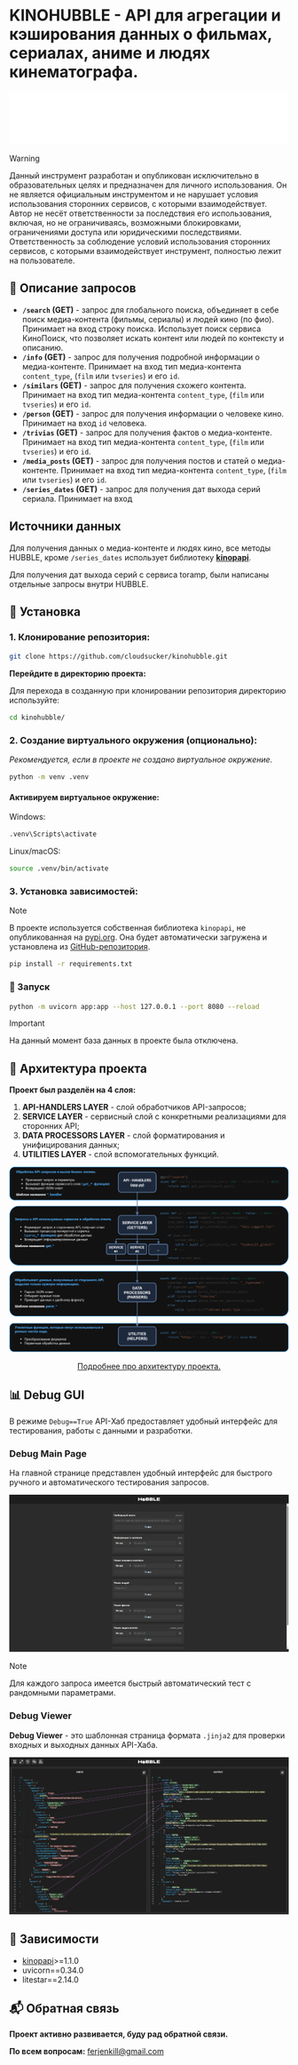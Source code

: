 # **KINOHUBBLE - API для агрегации и кэширования данных о фильмах, сериалах, аниме и людях кинематографа.**

<div style="text-align: center;">
  <img src="images/hubble_logo.svg">
</div>

> [!WARNING]
> Данный инструмент разработан и опубликован исключительно в образовательных целях и предназначен для личного использования. Он не является официальным инструментом и не нарушает условия использования сторонних сервисов, с которыми взаимодействует.
> Автор не несёт ответственности за последствия его использования, включая, но не ограничиваясь, возможными блокировками, ограничениями доступа или юридическими последствиями.
> Ответственность за соблюдение условий использования сторонних сервисов, с которыми взаимодействует инструмент, полностью лежит на пользователе.

## 📄 **Описание запросов**

-   **`/search` (GET)** - запрос для глобального поиска, объединяет в себе поиск медиа-контента (фильмы, сериалы) и людей кино (по фио). Принимает на вход строку поиска. Использует поиск сервиса КиноПоиск, что позволяет искать контент или людей по контексту и описанию.
-   **`/info` (GET)** - запрос для получения подробной информации о медиа-контенте. Принимает на вход тип медиа-контента `content_type`, (`film` или `tvseries`) и его `id`.
-   **`/similars` (GET)** - запрос для получения схожего контента. Принимает на вход тип медиа-контента `content_type`, (`film` или `tvseries`) и его `id`.
-   **`/person` (GET)** - запрос для получения информации о человеке кино. Принимает на вход `id` человека.
-   **`/trivias` (GET)** - запрос для получения фактов о медиа-контенте. Принимает на вход тип медиа-контента `content_type`, (`film` или `tvseries`) и его `id`.
-   **`/media_posts` (GET)** - запрос для получения постов и статей о медиа-контенте. Принимает на вход тип медиа-контента `content_type`, (`film` или `tvseries`) и его `id`.
-   **`/series_dates` (GET)** - запрос для получения дат выхода серий сериала. Принимает на вход

## **Источники данных**

Для получения данных о медиа-контенте и людях кино, все методы HUBBLE, кроме `/series_dates` использует библиотеку **[kinopapi](https://github.com/cloudsucker/kinopapi.git)**.

Для получения дат выхода серий с сервиса toramp, были написаны отдельные запросы внутри HUBBLE.

## **🚀 Установка**

### 1. **Клонирование репозитория:**

```bash
git clone https://github.com/cloudsucker/kinohubble.git
```

**Перейдите в директорию проекта:**

Для перехода в созданную при клонировании репозитория директорию используйте:

```bash
cd kinohubble/
```

### 2. **Создание виртуального окружения (опционально):**

_Рекомендуется, если в проекте не создано виртуальное окружение._

```bash
python -m venv .venv
```

#### **Активируем виртуальное окружение:**

Windows:

```cmd
.venv\Scripts\activate
```

Linux/macOS:

```bash
source .venv/bin/activate
```

### 3. **Установка зависимостей:**

> [!NOTE]
> В проекте используется собственная библиотека `kinopapi`, не опубликованная на [pypi.org](https://pypi.org/). Она будет автоматически загружена и установлена из [GitHub-репозитория](https://github.com/cloudsucker/kinopapi).

```bash
pip install -r requirements.txt
```

### 🚀 Запуск

```bash
python -m uvicorn app:app --host 127.0.0.1 --port 8080 --reload
```

> [!IMPORTANT]
> На данный момент база данных в проекте была отключена.

## **🧱 Архитектура проекта**

**Проект был разделён на 4 слоя:**

1. **API-HANDLERS LAYER** - слой обработчиков API-запросов;
2. **SERVICE LAYER** - сервисный слой с конкретными реализациями для сторонних API;
3. **DATA PROCESSORS LAYER** - слой форматирования и унифицирования данных;
4. **UTILITIES LAYER** - слой вспомогательных функций.

![Project Layers](docs/schemes/layers.png)

<div style="text-align: center;">
  <a href="docs/STRUCTURE.md">Подробнее про архитектуру проекта.</a>
</div>

## **📊 Debug GUI**

В режиме `Debug==True` API-Хаб предоставляет удобный интерфейс для тестирования, работы с данными и разработки.

### **Debug Main Page**

На главной странице представлен удобный интерфейс для быстрого ручного и автоматического тестирования запросов.

<div style="text-align: center;">
  <img src="images/screenshots/debug_main_page.png" alt="Debug Main Page">
</div>

> [!NOTE]
> Для каждого запроса имеется быстрый автоматический тест с рандомными параметрами.

### **Debug Viewer**

**Debug Viewer** - это шаблонная страница формата `.jinja2` для проверки входных и выходных данных API-Хаба.

<div style="text-align: center;">
  <img src="images/screenshots/debug_viewer_page.png" alt="Debug Viewer Page">
</div>

## 🔗 **Зависимости**

-   [kinopapi](https://github.com/cloudsucker/kinopapi)>=1.1.0
-   uvicorn==0.34.0
-   litestar==2.14.0

## 📬 **Обратная связь**

**Проект активно развивается, буду рад обратной связи.**

**По всем вопросам:** ferjenkill@gmail.com

